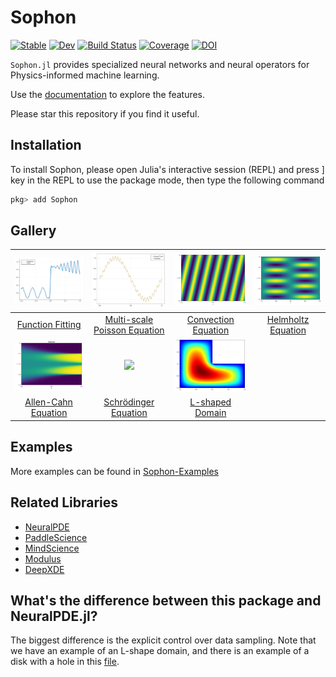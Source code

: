 # Sophon

[![Stable](https://img.shields.io/badge/docs-stable-blue.svg)](https://yichengdwu.github.io/Sophon.jl/stable/)
[![Dev](https://img.shields.io/badge/docs-dev-blue.svg)](https://yichengdwu.github.io/Sophon.jl/dev/)
[![Build Status](https://github.com/YichengDWu/Sophon.jl/actions/workflows/CI.yml/badge.svg?branch=main)](https://github.com/YichengDWu/Sophon.jl/actions/workflows/CI.yml?query=branch%3Amain)
[![Coverage](https://codecov.io/gh/YichengDWu/Sophon.jl/branch/main/graph/badge.svg)](https://codecov.io/gh/YichengDWu/Sophon.jl)
[![DOI](https://zenodo.org/badge/521846679.svg)](https://zenodo.org/badge/latestdoi/521846679)

`Sophon.jl` provides specialized neural networks and neural operators for Physics-informed machine learning. 

Use the [documentation](https://yichengdwu.github.io/Sophon.jl/dev/) to explore the features.

Please star this repository if you find it useful.

## Installation

To install Sophon, please open Julia's interactive session (REPL) and press ] key in the REPL to use the package mode, then type the following command

```julia
pkg> add Sophon
```
## Gallery
| ![](assets/functionfitting.svg)     | ![](assets/poisson.png)                 | ![](assets/convection.png)                | ![](assets/helmholtz.png)                |
|:---------------------------------------:|:-------------------------------------------------------------:|:------------------------------------------------------------:|:-----------------------------------------------------------:|
| [Function Fitting](https://yichengdwu.github.io/Sophon.jl/dev/tutorials/discontinuous/) | [Multi-scale Poisson Equation](https://yichengdwu.github.io/Sophon.jl/dev/tutorials/poisson/) | [Convection Equation](https://yichengdwu.github.io/Sophon.jl/dev/tutorials/convection/) | [Helmholtz Equation](https://yichengdwu.github.io/Sophon.jl/dev/tutorials/helmholtz/) |
| ![](assets/allen.png)     | ![](assets/Schrödinger.png)                 | ![](assets/Lshape.png)                |              |
| [Allen-Cahn Equation](https://yichengdwu.github.io/Sophon.jl/dev/tutorials/allen_cahn/) | [Schrödinger Equation](https://yichengdwu.github.io/Sophon.jl/dev/tutorials/Schr%C3%B6dingerEquation/) | [L-shaped Domain](https://yichengdwu.github.io/Sophon.jl/dev/tutorials/L_shape/) |  |

## Examples

More examples can be found in [Sophon-Examples](https://github.com/YichengDWu/Sophon-Examples)

## Related Libraries

- [NeuralPDE](https://github.com/SciML/NeuralPDE.jl)
- [PaddleScience](https://github.com/PaddlePaddle/PaddleScience)
- [MindScience](https://gitee.com/mindspore/mindscience)
- [Modulus](https://docs.nvidia.com/deeplearning/modulus/index.html#)
- [DeepXDE](https://deepxde.readthedocs.io/en/latest/index.html#)

## What's the difference between this package and NeuralPDE.jl?

The biggest difference is the explicit control over data sampling. Note that we have an example of an L-shape domain, and there is an example of a disk with a hole in this [file](https://github.com/YichengDWu/Sophon.jl/blob/main/docs/src/tutorials/hole.jl).
